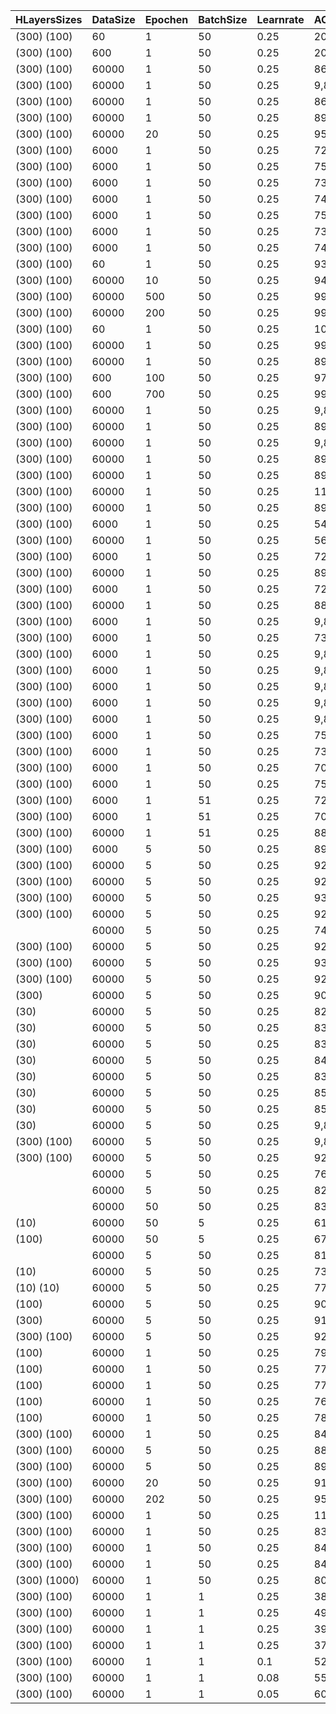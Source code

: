 | HLayersSizes |DataSize| Epochen | BatchSize | Learnrate | ACtrainingD | ACtestD |
|----------|----------|----------|----------|----------|----------|----------
| (300)  (100) |60|1|50|0.25|20,00%|13,26%|
| (300)  (100) |600|1|50|0.25|20,17%|17,83%|
| (300)  (100) |60000|1|50|0.25|86,07%|86,85%|
| (300)  (100) |60000|1|50|0.25|9,87%|9,80%|
| (300)  (100) |60000|1|50|0.25|86,14%|86,94%|
| (300)  (100) |60000|1|50|0.25|89,61%|89,66%|
| (300)  (100) |60000|20|50|0.25|95,86%|95,44%|
| (300)  (100) |6000|1|50|0.25|72,05%|69,39%|
| (300)  (100) |6000|1|50|0.25|75,10%|71,77%|
| (300)  (100) |6000|1|50|0.25|73,65%|71,04%|
| (300)  (100) |6000|1|50|0.25|74,58%|72,17%|
| (300)  (100) |6000|1|50|0.25|75,95%|72,99%|
| (300)  (100) |6000|1|50|0.25|73,18%|70,47%|
| (300)  (100) |6000|1|50|0.25|74,52%|71,64%|
| (300)  (100) |60|1|50|0.25|93,33%|96,53%|
| (300)  (100) |60000|10|50|0.25|94,26%|94,15%|
| (300)  (100) |60000|500|50|0.25|99,75%|97,52%|
| (300)  (100) |60000|200|50|0.25|99,15%|97,16%|
| (300)  (100) |60|1|50|0.25|100,00%|98,86%|
| (300)  (100) |60000|1|50|0.25|99,15%|97,16%|
| (300)  (100) |60000|1|50|0.25|89,57%|89,98%|
| (300)  (100) |600|100|50|0.25|97,83%|82,64%|
| (300)  (100) |600|700|50|0.25|99,83%|83,13%|
| (300)  (100) |60000|1|50|0.25|9,87%|9,80%|
| (300)  (100) |60000|1|50|0.25|89,35%|89,73%|
| (300)  (100) |60000|1|50|0.25|9,87%|9,80%|
| (300)  (100) |60000|1|50|0.25|89,48%|89,62%|
| (300)  (100) |60000|1|50|0.25|89,51%|89,80%|
| (300)  (100) |60000|1|50|0.25|11,24%|11,35%|
| (300)  (100) |60000|1|50|0.25|89,12%|89,68%|
| (300)  (100) |6000|1|50|0.25|54,70%|52,34%|
| (300)  (100) |60000|1|50|0.25|56,56%|56,44%|
| (300)  (100) |6000|1|50|0.25|72,20%|70,29%|
| (300)  (100) |60000|1|50|0.25|89,00%|89,64%|
| (300)  (100) |6000|1|50|0.25|72,43%|69,61%|
| (300)  (100) |60000|1|50|0.25|88,83%|89,58%|
| (300)  (100) |6000|1|50|0.25|9,87%|9,86%|
| (300)  (100) |6000|1|50|0.25|73,17%|70,91%|
| (300)  (100) |6000|1|50|0.25|9,87%|9,86%|
| (300)  (100) |6000|1|50|0.25|9,87%|9,86%|
| (300)  (100) |6000|1|50|0.25|9,87%|9,86%|
| (300)  (100) |6000|1|50|0.25|9,87%|9,86%|
| (300)  (100) |6000|1|50|0.25|9,87%|9,86%|
| (300)  (100) |6000|1|50|0.25|75,10%|71,87%|
| (300)  (100) |6000|1|50|0.25|73,35%|72,10%|
| (300)  (100) |6000|1|50|0.25|70,85%|67,79%|
| (300)  (100) |6000|1|50|0.25|75,13%|73,31%|
| (300)  (100) |6000|1|51|0.25|72,63%|69,47%|
| (300)  (100) |6000|1|51|0.25|70,65%|67,83%|
| (300)  (100) |60000|1|51|0.25|88,59%|89,02%|
| (300)  (100) |6000|5|50|0.25|89,92%|87,14%|
| (300)  (100) |60000|5|50|0.25|92,90%|92,89%|
| (300)  (100) |60000|5|50|0.25|92,79%|92,86%|
| (300)  (100) |60000|5|50|0.25|93,19%|93,24%|
| (300)  (100) |60000|5|50|0.25|92,99%|92,99%|
||60000|5|50|0.25|74,60%|74,35%|
| (300)  (100) |60000|5|50|0.25|92,54%|92,69%|
| (300)  (100) |60000|5|50|0.25|93,10%|93,10%|
| (300)  (100) |60000|5|50|0.25|92,90%|92,93%|
| (300) |60000|5|50|0.25|90,89%|91,13%|
| (30) |60000|5|50|0.25|82,63%|83,15%|
| (30) |60000|5|50|0.25|83,10%|83,63%|
| (30) |60000|5|50|0.25|83,86%|84,74%|
| (30) |60000|5|50|0.25|84,28%|84,91%|
| (30) |60000|5|50|0.25|83,06%|83,27%|
| (30) |60000|5|50|0.25|85,27%|85,87%|
| (30) |60000|5|50|0.25|85,29%|86,04%|
| (30) |60000|5|50|0.25|9,87%|9,80%|
| (300)  (100) |60000|5|50|0.25|9,87%|9,80%|
| (300)  (100) |60000|5|50|0.25|92,83%|93,05%|
||60000|5|50|0.25|76,66%|76,85%|
||60000|5|50|0.25|82,67%|82,73%|
||60000|50|50|0.25|83,94%|83,62%|
| (10) |60000|50|5|0.25|61,35%|62,32%|
| (100) |60000|50|5|0.25|67,59%|67,55%|
||60000|5|50|0.25|81,66%|82,32%|
| (10) |60000|5|50|0.25|73,24%|73,39%|
| (10)  (10) |60000|5|50|0.25|77,94%|77,91%|
| (100) |60000|5|50|0.25|90,02%|90,38%|
| (300) |60000|5|50|0.25|91,11%|91,38%|
| (300)  (100) |60000|5|50|0.25|92,76%|92,72%|
| (100) |60000|1|50|0.25|79,75%|80,51%|
| (100) |60000|1|50|0.25|77,80%|78,20%|
| (100) |60000|1|50|0.25|77,99%|78,11%|
| (100) |60000|1|50|0.25|76,78%|76,84%|
| (100) |60000|1|50|0.25|78,52%|79,30%|
| (300)  (100) |60000|1|50|0.25|84,07%|85,12%|
| (300)  (100) |60000|5|50|0.25|88,69%|89,19%|
| (300)  (100) |60000|5|50|0.25|89,41%|89,83%|
| (300)  (100) |60000|20|50|0.25|91,07%|91,04%|
| (300)  (100) |60000|202|50|0.25|95,46%|94,86%|
| (300)  (100) |60000|1|50|0.25|11,24%|11,35%|
| (300)  (100) |60000|1|50|0.25|83,46%|84,12%|
| (300)  (100) |60000|1|50|0.25|84,04%|84,97%|
| (300)  (100) |60000|1|50|0.25|84,60%|85,41%|
| (300)  (1000) |60000|1|50|0.25|80,85%|81,12%|
| (300)  (100) |60000|1|1|0.25|38,22%|38,08%|
| (300)  (100) |60000|1|1|0.25|49,60%|49,71%|
| (300)  (100) |60000|1|1|0.25|39,38%|38,59%|
| (300)  (100) |60000|1|1|0.25|37,08%|36,60%|
| (300)  (100) |60000|1|1|0.1|52,87%|53,85%|
| (300)  (100) |60000|1|1|0.08|55,32%|54,39%|
| (300)  (100) |60000|1|1|0.05|60,99%|61,84%|